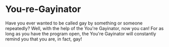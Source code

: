 # You-re-Gayinator
Have you ever wanted to be called gay by something or someone repeatedly? Well, with the help of the You're Gayinator, now you can! For as long as you have the program open, the You're Gayinator will constantly remind you that you are, in fact, gay!
